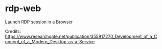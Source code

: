 # rdp-web

Launch RDP session in a Browser

Credits:
https://www.researchgate.net/publication/355917270_Development_of_a_Concept_of_a_Modern_Desktop-as-a-Service
